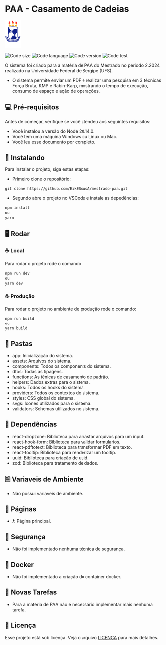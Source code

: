 # PAA - Casamento de Cadeias

<img src="helpers/icon.png" width="50"/>


![Code size](https://img.shields.io/badge/Tamanho-780.59kb-orange)
![Code language](https://img.shields.io/badge/Linguagem-ViteJS_Typescript-blue)
![Code version](https://img.shields.io/badge/Versão-1.0.0-yellow)
![Code test](https://img.shields.io/badge/Testes-Não-red)

O sistema foi criado para a matéria de PAA do Mestrado no periodo 2.2024 realizado na Universidade Federal de Sergipe (UFS).

- O sistema permite enviar um PDF e realizar uma pesquisa em 3 técnicas Força Bruta, KMP e Rabin-Karp, mostrando o tempo de execução, consumo de espaço e ação de operações.

## 💻 Pré-requisitos

Antes de começar, verifique se você atendeu aos seguintes requisitos:

- Você instalou a versão do Node 20.14.0.
- Você tem uma máquina Windows ou Linux ou Mac.
- Você leu esse documento por completo.

## 🚀 Instalando

Para instalar o projeto, siga estas etapas:

- Primeiro clone o repositório:

```
git clone https://github.com/EikESousA/mestrado-paa.git
```

- Segundo abre o projeto no VSCode e instale as depedências:

```
npm install
ou
yarn
```

## 🖥️ Rodar

### ☕ Local

Para rodar o projeto rode o comando

```
npm run dev
ou
yarn dev
```

### ☕ Produção

Para rodar o projeto no ambiente de produção rode o comando:

```
npm run build
ou
yarn build
```

## 📁 Pastas

- app: Inicialização do sistema.
- assets: Arquivos do sistema.
- components: Todos os components do sistema.
- dtos: Todas as tipagens.
- functions: As ténicas de casamento de padrão.
- helpers: Dados extras para o sistema.
- hooks: Todos os hooks do sistema.
- providers: Todos os contextos do sistema.
- styles: CSS global do sistema.
- svgs: Icones utilizados para o sistema.
- validators: Schemas utilizados no sistema.

## 📖 Dependências

- react-dropzone: Biblioteca para arrastar arquivos para um input.
- react-hook-form: Biblioteca para validar formularios.
- react-pdftotext: Biblioteca para transformar PDF em texto.
- react-tooltip: Biblioteca para renderizar um tooltip.
- uuid: Biblioteca para criação de uuid.
- zod: Biblioteca para tratamento de dados.

## 🗎 Variaveis de Ambiente

- Não possui variaveis de ambiente.

## 🚂 Páginas

- **/**: Página principal.

## 🔑 Segurança

- Não foi implementado nenhuma técnica de segurança.

## 🫙 Docker

- Não foi implementado a criação do container docker.

## 🎯 Novas Tarefas

- Para a matéria de PAA não é necessário implementar mais nenhuma tarefa.

## 📝 Licença

Esse projeto está sob licença. Veja o arquivo [LICENÇA](LICENSE.md) para mais detalhes.
